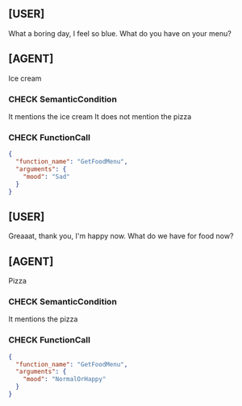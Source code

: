 ## [USER]
What a boring day, I feel so blue. What do you have on your menu?

## [AGENT]
Ice cream

### CHECK SemanticCondition
It mentions the ice cream
It does not mention the pizza

### CHECK FunctionCall
```json
{
  "function_name": "GetFoodMenu",
  "arguments": {
	"mood": "Sad"
  }
}
```

## [USER]
Greaaat, thank you, I'm happy now. What do we have for food now?

## [AGENT]
Pizza

### CHECK SemanticCondition
It mentions the pizza

### CHECK FunctionCall
```json
{
  "function_name": "GetFoodMenu",
  "arguments": {
	"mood": "NormalOrHappy"
  }
}
```